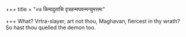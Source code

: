 +++
title = "०७ किमादुतासि वृत्रहन्मघवन्मन्युमत्तमः"

+++
What? Vrtra-slayer, art not thou, Maghavan, fiercest in thy wrath?  
     So hast thou quelled the demon too.
